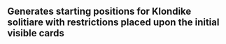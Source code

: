 ## Generates starting positions for Klondike solitiare with restrictions placed upon the initial visible cards
